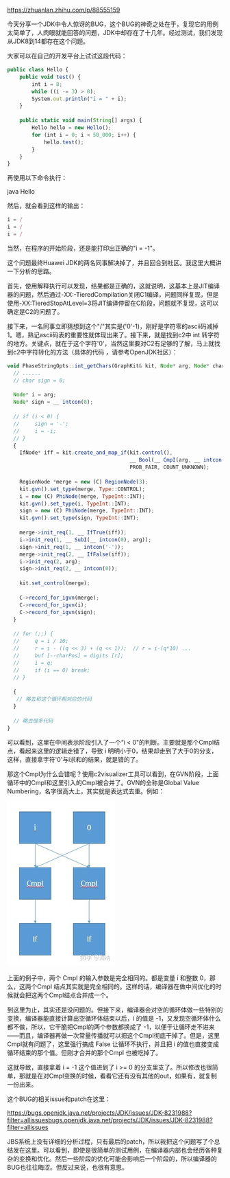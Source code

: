 https://zhuanlan.zhihu.com/p/88555159



今天分享一个JDK中令人惊讶的BUG，这个BUG的神奇之处在于，复现它的用例太简单了，人肉眼就能回答的问题，JDK中却存在了十几年。经过测试，我们发现从JDK8到14都存在这个问题。

大家可以在自己的开发平台上试试这段代码：

```javascript
public class Hello {
    public void test() {
        int i = 8;
        while ((i -= 3) > 0);
        System.out.println("i = " + i);
    }
    
    public static void main(String[] args) {
        Hello hello = new Hello();
        for (int i = 0; i < 50_000; i++) {
            hello.test();
        }
    }
}
```

再使用以下命令执行：

java Hello

然后，就会看到这样的输出：

```javascript
i = /
i = /
i = /
```

当然，在程序的开始阶段，还是能打印出正确的"i = -1"。

这个问题最终Huawei JDK的两名同事解决掉了，并且回合到社区。我这里大概讲一下分析的思路。

首先，使用解释执行可以发现，结果都是正确的，这就说明，这基本上是JIT编译器的问题，然后通过-XX:-TieredCompilation关闭C1编译，问题同样复现，但是使用-XX:TieredStopAtLevel=3将JIT编译停留在C阶段，问题就不复现，这可以确定是C2的问题了。

接下来，一名同事立即猜想到这个"/"其实是('0'-1)，刚好是字符零的ascii码减掉1。嗯，熟记ascii码表的重要性就体现出来了。接下来，就是找到c2中 int 转字符的地方。关键点，就在于这个字符'0'，当然这里要对C2有足够的了解，马上就找到c2中字符转化的方法（具体的代码 ，请参考OpenJDK社区）：

```javascript
void PhaseStringOpts::int_getChars(GraphKit& kit, Node* arg, Node* char_array, Node* start, Node* end) {
  // ......
  // char sign = 0;

  Node* i = arg;
  Node* sign = __ intcon(0);

  // if (i < 0) {
  //     sign = '-';
  //     i = -i;
  // }
  {
    IfNode* iff = kit.create_and_map_if(kit.control(),
                                        __ Bool(__ CmpI(arg, __ intcon(0)), BoolTest::lt),
                                        PROB_FAIR, COUNT_UNKNOWN);

    RegionNode *merge = new (C) RegionNode(3);
    kit.gvn().set_type(merge, Type::CONTROL);
    i = new (C) PhiNode(merge, TypeInt::INT);
    kit.gvn().set_type(i, TypeInt::INT);
    sign = new (C) PhiNode(merge, TypeInt::INT);
    kit.gvn().set_type(sign, TypeInt::INT);

    merge->init_req(1, __ IfTrue(iff));
    i->init_req(1, __ SubI(__ intcon(0), arg));
    sign->init_req(1, __ intcon('-'));
    merge->init_req(2, __ IfFalse(iff));
    i->init_req(2, arg);
    sign->init_req(2, __ intcon(0));

    kit.set_control(merge);

    C->record_for_igvn(merge);
    C->record_for_igvn(i);
    C->record_for_igvn(sign);
  }

  // for (;;) {
  //     q = i / 10;
  //     r = i - ((q << 3) + (q << 1));  // r = i-(q*10) ...
  //     buf [--charPos] = digits [r];
  //     i = q;
  //     if (i == 0) break;
  // }

  {
   // 略去和这个循环相对应的代码 
  }

  // 略去很多代码 
}
```

可以看到，这里在中间表示阶段引入了一个“i < 0"的判断。主要就是那个CmpI结点，看起来这里的逻辑走错了，导致 i 明明小于0，结果却走到了大于0的分支，这样，直接拿字符'0'与i求和的结果，就是错的了。

那这个CmpI为什么会错呢？使用c2visualizer工具可以看到，在GVN阶段，上面循环中的CmpI和这里引入的CmpI被合并了。GVN的全称是Global Value Numbering，名字很高大上，其实就是表达式去重。例如：

![](assets/JVM%20JIT%20BUG_image_0.jpeg)

上面的例子中，两个 CmpI 的输入参数是完全相同的。都是变量 i 和整数 0，那么，这两个CmpI 结点其实就是完全相同的。这样的话，编译器在做中间优化的时候就会把这两个CmpI结点合并成一个。

到这里为止，其实还是没问题的。但接下来，编译器会对空的循环体做一些特别的变换，编译器能直接计算出空循环体结束以后，i 的值是 -1，又发现空循环体什么都不做，所以，它干脆把CmpI的两个参数都换成了 -1，以便于让循环走不进来——而且，编译器再做一次常量传播就可以把这个CmpI彻底干掉了。但是，这里CmpI就有问题了，这里强行搞成 False 让循环不执行，并且把 i 的值也直接变成循环结束的那个值。但刚才合并的那个CmpI 也被吃掉了。

这就导致，直接拿着 i = -1 这个值进到了 i >= 0 的分支里支了。所以修改也很简单，那就是在对CmpI变换的时候，看看它还有没有其他的out，如果有，就复制一份出来。

这个BUG的相关issue和patch在这里：

https://bugs.openjdk.java.net/projects/JDK/issues/JDK-8231988?filter=allissues​bugs.openjdk.java.net/projects/JDK/issues/JDK-8231988?filter=allissues

JBS系统上没有详细的分析过程，只有最后的patch，所以我把这个问题写了个总结发在这里。可以看到，即使是很简单的测试用例，在编译器内部也会经历各种复杂的变换和优化。然后一些阶段的优化可能会影响后一个阶段的，所以编译器的BUG也往往晦涩。但反过来说，也很有意思。